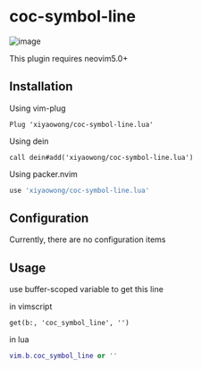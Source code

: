 # coc-symbol-line

![image](https://user-images.githubusercontent.com/47070852/130612399-a681b381-e17b-477b-9470-6baf0f37cfdf.png)

This plugin requires neovim5.0+

## Installation

Using vim-plug

```viml
Plug 'xiyaowong/coc-symbol-line.lua'
```

Using dein

```viml
call dein#add('xiyaowong/coc-symbol-line.lua')
```

Using packer.nvim

```lua
use 'xiyaowong/coc-symbol-line.lua'
```

## Configuration

Currently, there are no configuration items

## Usage

use buffer-scoped variable to get this line

in vimscript

```viml
get(b:, 'coc_symbol_line', '')
```

in lua

```lua
vim.b.coc_symbol_line or ''
```
